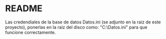 # README #

Las credendiales de la base de datos Datos.ini (se adjunto en la raiz de este proyecto),
ponerlas en la raiz del disco como: "C:\Datos.ini" para que funcione correctamente.

